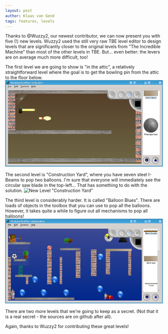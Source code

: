 ```yaml
---
layout: post
author: Klaas van Gend
tags: features, levels
---
```


Thanks to @Wuzzy2, our newest contributor, we can now present you with five (!) new levels. Wuzzy2 used the still very raw TBE level editor to design levels that are significantly closer to the original levels from "The Incredible Machine" than most of the other levels in TBE. But... even better: the levers are on average much more difficult, too!

The first level we are going to show is "in the attic", a relatively straightforward level where the goal is to get the bowling pin from the attic to the floor below.
![New Level "In the Attic"](/images/2016-01-11-in_the_attic.png)

The second level is "Construction Yard", where you have seven steel I-Beams to pop two balloons. I'm sure that everyone will immediately see the circular saw blade in the top-left... That has something to do with the solution.
![New Level "Construction Yard"](/images/2016-01-11-constructin-yard.png)

The third level is considerably harder. It is called "Balloon Blues". There are loads of objects in the toolbox that you can use to pop all the balloons. However, it takes quite a while to figure out all mechanisms to pop all balloons!
![New Level "Balloon Blues"](/images/2016-01-11-balloon_blues.png)

There are two more levels that we're going to keep as a secret. (Not that it is a real secret - the sources are on github after all).

Again, thanks to Wuzzy2 for contributing these great levels!
